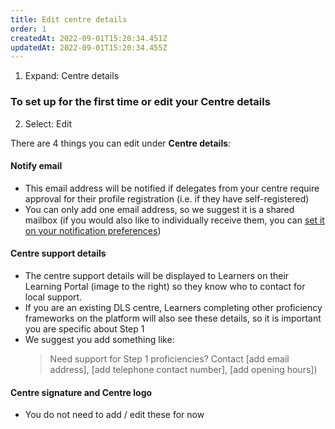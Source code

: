 ```yaml
---
title: Edit centre details
order: 1
createdAt: 2022-09-01T15:20:34.451Z
updatedAt: 2022-09-01T15:20:34.455Z
---
```

1. Expand: Centre details​

### To set up for the first time or edit your Centre details

2. Select: Edit ​

There are 4 things you can edit under **Centre details**:​

#### Notify email​
- This email address will be notified if delegates from your centre require approval for their profile registration (i.e. if they have self-registered) 
- You can only add one email address, so we suggest it is a shared mailbox (if you would also like to individually receive them, you can [set it on your notification preferences](/user-guide/centremanager/01-registration/managing-your-account/updating-notification-preferences))​

#### Centre support details​
- The centre support details will be displayed to Learners on their Learning Portal (image to the right) so they know who to contact for local support. ​
- If you are an existing DLS centre, Learners completing other proficiency frameworks on the platform will also see these details, so it is important you are specific about Step 1​
- We suggest you add something like:​ 
    > Need support for Step 1 proficiencies? Contact [add email address], [add telephone contact number], [add opening hours])​

#### Centre signature and Centre logo​
- You do not need to add / edit these for now​
